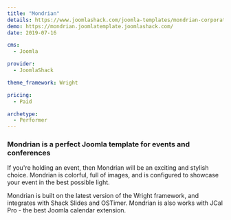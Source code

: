 ```yaml
---
title: "Mondrian"
details: https://www.joomlashack.com/joomla-templates/mondrian-corporate-colorful
demo: https://mondrian.joomlatemplate.joomlashack.com/
date: 2019-07-16

cms: 
  - Joomla

provider:
  - JoomlaShack

theme_framework: Wright

pricing:
  - Paid

archetype:
  - Performer
---
```


### Mondrian is a perfect Joomla template for events and conferences

If you're holding an event, then Mondrian will be an exciting and stylish choice. Mondrian is colorful, full of images, and is configured to showcase your event in the best possible light.

Mondrian is built on the latest version of the Wright framework, and integrates with Shack Slides and OSTimer. Mondrian is also works with JCal Pro - the best Joomla calendar extension.